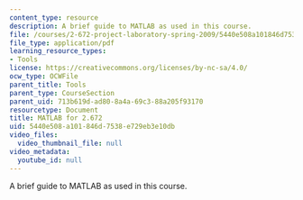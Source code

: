 ```yaml
---
content_type: resource
description: A brief guide to MATLAB as used in this course.
file: /courses/2-672-project-laboratory-spring-2009/5440e508a101846d7538e729eb3e10db_labmanual.pdf
file_type: application/pdf
learning_resource_types:
- Tools
license: https://creativecommons.org/licenses/by-nc-sa/4.0/
ocw_type: OCWFile
parent_title: Tools
parent_type: CourseSection
parent_uid: 713b619d-ad80-8a4a-69c3-88a205f93170
resourcetype: Document
title: MATLAB for 2.672
uid: 5440e508-a101-846d-7538-e729eb3e10db
video_files:
  video_thumbnail_file: null
video_metadata:
  youtube_id: null
---
```

A brief guide to MATLAB as used in this course.